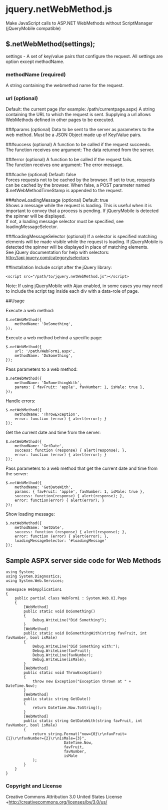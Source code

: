 jquery.netWebMethod.js
======================

Make JavaScript calls to ASP.NET WebMethods without ScriptManager  (jQueryMobile compatible)

## $.netWebMethod(settings);
settings - A set of key/value pairs that configure the request. All settings are option except methodName.

### methodName (required)
A string containing the webmethod name for the request. 

### url (optional)
Default: the current page (for example: /path/currentpage.aspx)
A string containing the URL to which the request is sent. Supplying a url allows WebMethods defined in other pages to be executed.


###params (optional)
Data to be sent to the server as parameters to the web method. 
Must be a JSON Object made up of Key/Value pairs.


###success (optional)
A function to be called if the request succeeds.  
The function receives one argument: The data returned from the server.

###error (optional)
A function to be called if the request fails.  
The function receives one argument: The error message.

###cache (optional)
Default: false <br>
Forces requests not to be cached by the browser.
If set to true, requests can be cached by the browser.
When false, a POST parameter named $.netWebMethodTimeStamp is appended to the request.

###showLoadingMessage (optional)
Default: true <br>
Shows a message while the request is loading. This is useful when it is important to convey that a process is pending.
If jQueryMobile is detected the spinner will be displayed.  
If not, a loading message selector must be specified, see loadingMessageSelector.

###loadingMessageSelector (optional)
If a selector is specified matching elements will be made visible while the request is loading.
If jQueryMobile is detected the spinner will be displayed in place of matching elements.  
See jQuery documentation for help with selectors: http://api.jquery.com/category/selectors


##Installation
Include script after the jQuery library:


    <script src="/path/to/jquery.netWebMethod.js"></script>

Note: If using jQueryMobile with Ajax enabled, in some cases you may need to include 
the script tag inside each div with a data-role of page.

##Usage

Execute a web method:

    $.netWebMethod({
        methodName: 'DoSomething',
    });

Execute a web method behind a specific page:

    $.netWebMethod({
        url: '/path/WebForm1.aspx',
		methodName: 'DoSomething',
    });

Pass parameters to a web method:

    $.netWebMethod({
        methodName: 'DoSomethingWith',
        params: { favFruit: 'apple', favNumber: 1, isMale: true },
    });

Handle errors:

    $.netWebMethod({
        methodName: 'ThrowException',
        error: function (error) { alert(error); }
    });

Get the current date and time from the server:

    $.netWebMethod({
        methodName: 'GetDate',
        success: function (response) { alert(response); },
        error: function (error) { alert(error); }
    });

Pass parameters to a web method that get the current date and time from the server:

    $.netWebMethod({
        methodName: 'GetDateWith',
        params: { favFruit: 'apple', favNumber: 1, isMale: true },
        success: function(response) { alert(response); },
        error: function(error) { alert(error); }
    });

Show loading message:

    $.netWebMethod({
        methodName: 'GetDate',
        success: function (response) { alert(response); },
        error: function (error) { alert(error); },
		loadingMessageSelector: '#loadingMessage'
    });



## Sample ASPX server side code for Web Methods

    using System;
    using System.Diagnostics;
    using System.Web.Services;

    namespace WebApplication1
    {
        public partial class WebForm1 : System.Web.UI.Page
        {
            [WebMethod]
            public static void DoSomething()
            {
                Debug.WriteLine("Did Something");
            }
            [WebMethod]
            public static void DoSomethingWith(string favFruit, int favNumber, bool isMale)
            {
                Debug.WriteLine("Did Something with:");
                Debug.WriteLine(favFruit);
                Debug.WriteLine(favNumber);
                Debug.WriteLine(isMale);
            }
            [WebMethod]
            public static void ThrowException()
            {
                throw new Exception("Exception thrown at " + DateTime.Now);
            }
            [WebMethod]
            public static string GetDate()
            {
                return DateTime.Now.ToString();
            }
            [WebMethod]
            public static string GetDateWith(string favFruit, int favNumber, bool isMale)
            {
                return string.Format("now={0}\r\nfavFruit={1}\r\nfavNumber={2}\r\nisMale={3}",
                              DateTime.Now,
                              favFruit,
                              favNumber,
                              isMale
                );
            }
        }
    }

### Copyright and License
Creative Commons Attribution 3.0 United States License +http://creativecommons.org/licenses/by/3.0/us/
